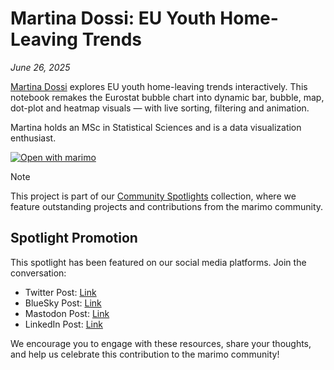 # Martina Dossi: EU Youth Home-Leaving Trends

_June 26, 2025_

[Martina Dossi](https://github.com/martidossi) explores EU youth home-leaving trends interactively. This notebook remakes the Eurostat bubble chart into dynamic bar, bubble, map, dot-plot and heatmap visuals — with live sorting, filtering and animation.

Martina holds an MSc in Statistical Sciences and is a data visualization enthusiast.

[![Open with marimo](https://marimo.io/shield.svg)](https://martidossi.github.io/data_viz_makeover/)

> [!NOTE]
> This project is part of our [Community Spotlights](https://marimo.io/c/@spotlights/community-spotlights) collection, where we feature outstanding projects and contributions from the marimo community.

## Spotlight Promotion

This spotlight has been featured on our social media platforms. Join the conversation:

- Twitter Post: [Link](https://x.com/marimo_io/status/1938266089349386710)
- BlueSky Post: [Link](https://bsky.app/profile/marimo.io/post/3lsjiogz5h62j)
- Mastodon Post: [Link](https://mastodon.social/@marimo_io/114750497586716253)
- LinkedIn Post: [Link](https://www.linkedin.com/posts/marimo-io_spotlight-on-martina-dossi-explore-activity-7344031790493290497-Hr2g?utm_source=share&utm_medium=member_desktop&rcm=ACoAADSJzvgBkjBd85IWDyUWA6ttzq8B-NDq-Hs)

We encourage you to engage with these resources, share your thoughts, and help us celebrate this contribution to the marimo community!

